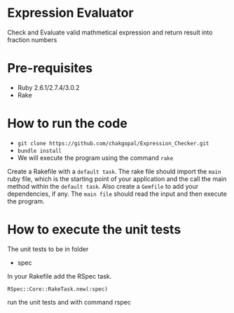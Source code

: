 # Expression Evaluator
Check and Evaluate valid mathmetical expression and return result into fraction numbers

# Pre-requisites
* Ruby 2.6.1/2.7.4/3.0.2
* Rake

# How to run the code
 
* `git clone https://github.com/chakgopal/Expression_Checker.git`
 * `bundle install`
 * We will execute the program using the command `rake`



Create a Rakefile with a `default task`. The rake file should import the `main` ruby file, which is the starting point of your application and the call the main method within the `default task`. Also create a `Gemfile` to add your dependencies, if any. The `main file` should read the input and then execute the program.



 # How to execute the unit tests

 
 The unit tests to be in folder

* spec

In your Rakefile add the RSpec task.

`RSpec::Core::RakeTask.new(:spec)`

run the unit tests and with command
rspec
